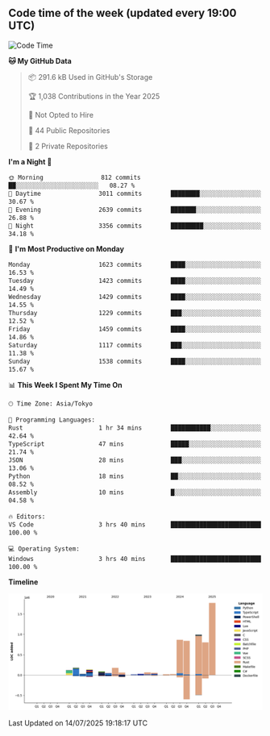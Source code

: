 ## Code time of the week (updated every 19:00 UTC)

<!--START_SECTION:waka-->
![Code Time](http://img.shields.io/badge/Code%20Time-5%2C145%20hrs%2050%20mins-blue)

**🐱 My GitHub Data** 

> 📦 291.6 kB Used in GitHub's Storage 
 > 
> 🏆 1,038 Contributions in the Year 2025
 > 
> 🚫 Not Opted to Hire
 > 
> 📜 44 Public Repositories 
 > 
> 🔑 2 Private Repositories 
 > 
**I'm a Night 🦉** 

```text
🌞 Morning                812 commits         ██░░░░░░░░░░░░░░░░░░░░░░░   08.27 % 
🌆 Daytime                3011 commits        ████████░░░░░░░░░░░░░░░░░   30.67 % 
🌃 Evening                2639 commits        ███████░░░░░░░░░░░░░░░░░░   26.88 % 
🌙 Night                  3356 commits        █████████░░░░░░░░░░░░░░░░   34.18 % 
```
📅 **I'm Most Productive on Monday** 

```text
Monday                   1623 commits        ████░░░░░░░░░░░░░░░░░░░░░   16.53 % 
Tuesday                  1423 commits        ████░░░░░░░░░░░░░░░░░░░░░   14.49 % 
Wednesday                1429 commits        ████░░░░░░░░░░░░░░░░░░░░░   14.55 % 
Thursday                 1229 commits        ███░░░░░░░░░░░░░░░░░░░░░░   12.52 % 
Friday                   1459 commits        ████░░░░░░░░░░░░░░░░░░░░░   14.86 % 
Saturday                 1117 commits        ███░░░░░░░░░░░░░░░░░░░░░░   11.38 % 
Sunday                   1538 commits        ████░░░░░░░░░░░░░░░░░░░░░   15.67 % 
```


📊 **This Week I Spent My Time On** 

```text
🕑︎ Time Zone: Asia/Tokyo

💬 Programming Languages: 
Rust                     1 hr 34 mins        ███████████░░░░░░░░░░░░░░   42.64 % 
TypeScript               47 mins             █████░░░░░░░░░░░░░░░░░░░░   21.74 % 
JSON                     28 mins             ███░░░░░░░░░░░░░░░░░░░░░░   13.06 % 
Python                   18 mins             ██░░░░░░░░░░░░░░░░░░░░░░░   08.52 % 
Assembly                 10 mins             █░░░░░░░░░░░░░░░░░░░░░░░░   04.58 % 

🔥 Editors: 
VS Code                  3 hrs 40 mins       █████████████████████████   100.00 % 

💻 Operating System: 
Windows                  3 hrs 40 mins       █████████████████████████   100.00 % 
```

**Timeline**

![Lines of Code chart](https://raw.githubusercontent.com/SARDONYX-sard/SARDONYX-sard/main/assets/bar_graph.png)


 Last Updated on 14/07/2025 19:18:17 UTC
<!--END_SECTION:waka-->